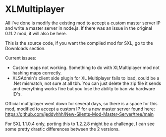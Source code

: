 # XLMultiplayer
All I've done is modify the existing mod to accept a custom master server IP and write a master server in node.js. 
If there was an issue in the original 0.11.2 mod, it will also be here.

This is the source code, if you want the complied mod for SXL, go to the Downloads section.

Current issues:
- Custom maps not working. Something to do with XLMultiplayer mod not hashing maps correctly.
- XLSAdmin's client side plugin for XL Multiplayer fails to load, could be a .Net mismatch, not sure at all tbh. You can just delete the zip file it sends
and everything works fine but you lose the ability to ban via hardware ID's.

Official multiplayer went down for several days, so there is a space for this mod, modified to accept a custom IP for a new master server found here: https://github.com/jeddyhhh/New-Silents-Mod-Master-Server/tree/main

For SXL 1.1.0.4 only, porting this to 1.2.2.8 might be a challenge, I can see some pretty drastic differences between the 2 versions. 
